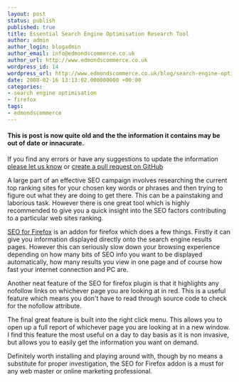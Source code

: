 ```yaml
---
layout: post
status: publish
published: true
title: Essential Search Engine Optimisation Research Tool
author: admin
author_login: blogadmin
author_email: info@edmondscommerce.co.uk
author_url: http://www.edmondscommerce.co.uk
wordpress_id: 14
wordpress_url: http://www.edmondscommerce.co.uk/blog/search-engine-optimisation/essential-search-engine-optimisation-research-tool/
date: 2008-02-16 13:13:02.000000000 +00:00
categories:
- search engine optimisation
- firefox
tags:
- edmondscommerce
---
```

<div class="oldpost"><h4>This is post is now quite old and the the information it contains may be out of date or innacurate.</h4>
<p>
If you find any errors or have any suggestions to update the information <a href="http://edmondscommerce.github.io/contact-us/index.html">please let us know</a>
or <a href="https://github.com/edmondscommerce/edmondscommerce.github.io">create a pull request on GitHub</a>
</p>
</div>
A large part of an effective SEO campaign involves researching the current top ranking sites for your chosen key words or phrases and then trying to figure out what they are doing to get there. This can be a painstaking and laborious task. However there is one great tool which is highly recommended to give you a quick insight into the SEO factors contributing to a particular web sites ranking.

<a href="http://tools.seobook.com/firefox/seo-for-firefox.html" target="_blank" rel="nofollow">SEO for Firefox</a> is an addon for firefox which does a few things. Firstly it can give you information displayed directly onto the search engine results pages. However this can seriously slow down your browsing experience depending on how many bits of SEO info you want to be displayed automatically, how many results you view in one page and of course how fast your internet connection and PC are. 

Another neat feature of the SEO for firefox plugin is that it highlights any nofollow links on whichever page you are looking at in red. This is a useful feature which means you don't have to read through source code to check for the nofollow attribute.

The final great feature is built into the right click menu. This allows you to open up a full report of whichever page you are looking at in a new window. I find this feature the most useful on a day to day basis as it is non invasive, but allows you to easily get the information you want on demand.

Definitely worth installing and playing around with, though by no means a substitute for proper investigation, the SEO for Firefox addon is a must for any web master or online marketing professional.
